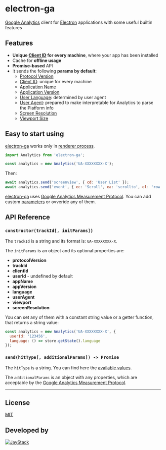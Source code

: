 # electron-ga
[Google Analytics](https://developers.google.com/analytics/devguides/collection/protocol/v1/) client for [Electron](https://electronjs.org/) applications with some useful builtin features

## Features

- **Unique [Client ID](https://developers.google.com/analytics/devguides/collection/protocol/v1/parameters#cid) for every machine**, where your app has been installed
- Cache for **offline usage**
- **Promise-based** API
- It sends the following **params by default**:
  - [Protocol Version](https://developers.google.com/analytics/devguides/collection/protocol/v1/parameters#v)
  - [Client ID](https://developers.google.com/analytics/devguides/collection/protocol/v1/parameters#cid): unique for every machine
  - [Application Name](https://developers.google.com/analytics/devguides/collection/protocol/v1/parameters#an)
  - [Application Version](https://developers.google.com/analytics/devguides/collection/protocol/v1/parameters#av)
  - [User Language](https://developers.google.com/analytics/devguides/collection/protocol/v1/parameters#ul): determined by user agent
  - [User Agent](https://developers.google.com/analytics/devguides/collection/protocol/v1/parameters#ul): prepared to make interpretable for Analytics to parse the Platform info
  - [Screen Resolution](https://developers.google.com/analytics/devguides/collection/protocol/v1/parameters#sr)
  - [Viewport Size](https://developers.google.com/analytics/devguides/collection/protocol/v1/parameters#vp)

## Easy to start using

[electron-ga]() works only in [renderer process](https://electronjs.org/docs/tutorial/quick-start#renderer-process).

```js
import Analytics from 'electron-ga';

const analytics = new Analytics('UA-XXXXXXXX-X');
```

Then:

```js
await analytics.send('screenview', { cd: 'User List' });
await analytics.send('event', { ec: 'Scroll', ea: 'scrollto', el: 'row', ev: 123 });
```

[electron-ga]() uses [Google Analytics Measurement Protocol](https://developers.google.com/analytics/devguides/collection/protocol/v1/). You can add custom [parameters](https://developers.google.com/analytics/devguides/collection/protocol/v1/parameters) or ovveride any of them.

## API Reference

### **`constructor`**`(trackId[, initParams])`

The `trackId` is a string and its format is: `UA-XXXXXXXX-X`.

The `initParams` is an object and its optional properties are:

- **protocolVersion**
- **trackId**
- **clientId**
- **userId** - undefined by default
- **appName**
- **appVersion**
- **language**
- **userAgent**
- **viewport**
- **screenResolution**

You can set any of them with a constant string value or a getter function, that returns a string value:

```js
const analytics = new Analytics('UA-XXXXXXXX-X', {
  userId: '123456',
  language: () => store.getState().language
});
```

### **`send`**`(hitType[, additionalParams]) -> Promise`

The `hitType` is a string. You can find here the [available values](https://developers.google.com/analytics/devguides/collection/protocol/v1/parameters#t).

The `additionalParams` is an object with any properties, which are acceptable by the [Google Analytics Measurement Protocol](https://developers.google.com/analytics/devguides/collection/protocol/v1/parameters).

---

## License

[MIT](https://spdx.org/licenses/MIT)

## Developed by

[![JayStack](http://jaystack.com/wp-content/uploads/2017/08/jaystack_logo_transparent_50.png)](http://jaystack.com/)

